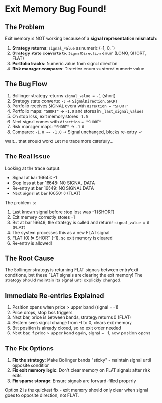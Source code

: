 # Exit Memory Bug Found!

## The Problem

Exit memory is NOT working because of a **signal representation mismatch**:

1. **Strategy returns**: `signal_value` as numeric (-1, 0, 1)
2. **Strategy state converts to**: `SignalDirection` enum (LONG, SHORT, FLAT)  
3. **Portfolio tracks**: Numeric value from signal direction
4. **Risk manager compares**: Direction enum vs stored numeric value

## The Bug Flow

1. Bollinger strategy returns `signal_value = -1` (short)
2. Strategy state converts: `-1` → `SignalDirection.SHORT`
3. Portfolio receives SIGNAL event with `direction = "SHORT"`
4. Portfolio maps: `"SHORT"` → `-1.0` and stores in `_last_signal_values`
5. On stop loss, exit memory stores `-1.0`
6. Next signal comes with `direction = "SHORT"`
7. Risk manager maps: `"SHORT"` → `-1.0`
8. Compares: `-1.0 == -1.0` → Signal unchanged, blocks re-entry ✓

Wait... that should work! Let me trace more carefully...

## The Real Issue

Looking at the trace output:
- Signal at bar 16646: -1
- Stop loss at bar 16648: NO SIGNAL DATA
- Re-entry at bar 16649: NO SIGNAL DATA  
- Next signal at bar 16650: 0 (FLAT)

The problem is:
1. Last known signal before stop loss was -1 (SHORT)
2. Exit memory correctly stores -1
3. But at bar 16649, the strategy is called and returns `signal_value = 0` (FLAT)
4. The system processes this as a new FLAT signal
5. FLAT (0) != SHORT (-1), so exit memory is cleared
6. Re-entry is allowed!

## The Root Cause

The Bollinger strategy is returning FLAT signals between entry/exit conditions, but these FLAT signals are clearing the exit memory! The strategy should maintain its signal until explicitly changed.

## Immediate Re-entries Explained

1. Position opens when price > upper band (signal = -1)
2. Price drops, stop loss triggers
3. Next bar, price is between bands, strategy returns 0 (FLAT)
4. System sees signal change from -1 to 0, clears exit memory
5. But position is already closed, so no exit order needed
6. Next bar, if price > upper band again, signal = -1, new position opens

## The Fix Options

1. **Fix the strategy**: Make Bollinger bands "sticky" - maintain signal until opposite condition
2. **Fix exit memory logic**: Don't clear memory on FLAT signals after risk exits
3. **Fix sparse storage**: Ensure signals are forward-filled properly

Option 2 is the quickest fix - exit memory should only clear when signal goes to opposite direction, not FLAT.